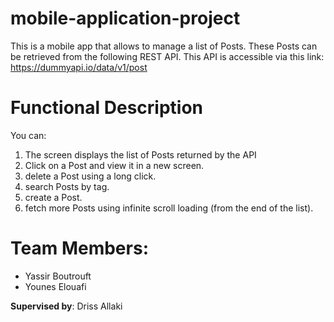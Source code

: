 # mobile-application-project
This is a mobile app that allows to manage a list of Posts. These Posts can be retrieved from the following REST API. 
This API is accessible via this link: https://dummyapi.io/data/v1/post

# Functional Description
You can:
1. The screen displays the list of Posts returned by the API
2. Click on a Post and view it in a new screen.
3. delete a Post using a long click.
4. search Posts by tag.
5. create a Post.
6. fetch more Posts using infinite scroll loading (from the end of the list).

# Team Members:
- Yassir Boutrouft
- Younes Elouafi

**Supervised by**: Driss Allaki




